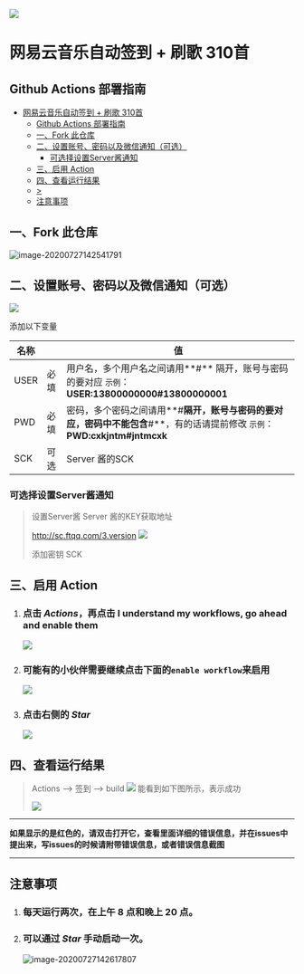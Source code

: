 ![](https://i0.hdslb.com/bfs/album/250f77dc6386e0cb9ffc93e9836f96c07c73e701.png)

# 网易云音乐自动签到 + 刷歌 310首

##  Github Actions 部署指南

- [网易云音乐自动签到 + 刷歌 310首](#网易云音乐自动签到--刷歌-310首)
  - [Github Actions 部署指南](#github-actions-部署指南)
  - [一、Fork 此仓库](#一fork-此仓库)
  - [二、设置账号、密码以及微信通知（可选）](#二设置账号密码以及微信通知可选)
    - [可选择设置Server酱通知](#可选择设置server酱通知)
  - [三、启用 Action](#三启用-action)
  - [四、查看运行结果](#四查看运行结果)
  - [>](#)
  - [注意事项](#注意事项)

## 一、Fork 此仓库

![image-20200727142541791](https://i.loli.net/2020/07/27/jK5H8FLvt7aBeYX.png)



## 二、设置账号、密码以及微信通知（可选）

![](https://i0.hdslb.com/bfs/album/eb3958ad1c3da6528091c63f602789cbe114b5dd.png)

添加以下变量

| 名称  |      | 值                                                                                                                         |
| ----- | ---- | -------------------------------------------------------------------------------------------------------------------------- |
| USER | 必填 | 用户名，多个用户名之间请用**#** 隔开，账号与密码的要对应 `示例`：**USER:13800000000#13800000001**                          |
| PWD   | 必填 | 密码，多个密码之间请用**#**隔开，账号与密码的要对应，密码中不能包含**#**，有的话请提前修改 `示例`：**PWD:cxkjntm#jntmcxk** |
| SCK   | 可选 | Server 酱的SCK                                                                                                             |

### 可选择设置Server酱通知

> 设置Server酱
> Server 酱的KEY获取地址
>
> http://sc.ftqq.com/3.version
> ![](https://i0.hdslb.com/bfs/album/74882a3398ba9fc8e6ebbf45c2e165188727d8f7.png)
>
> 添加密钥 SCK



## 三、启用 Action
1. ### 点击 ***Actions***，再点击 **I understand my workflows, go ahead and enable them**

   ![](https://i0.hdslb.com/bfs/album/da43935eda722fabe97f66011bd8ae27f147cc07.png)
2. ### 可能有的小伙伴需要继续点击下面的`enable workflow`来启用
   
   ![](https://i0.hdslb.com/bfs/album/684185f68d73c9b0e9ff4bfd8e7c687a75b77ae0.png)

3. ### 点击右侧的 ***Star***

   ![](https://i0.hdslb.com/bfs/album/f2d683b011284293fe2f56da22d205148392d764.png)

## 四、查看运行结果
> Actions --> 签到 --> build
> ![](https://i0.hdslb.com/bfs/album/2b6b6372092e4cf23ba45d0cc6d02fe51abf97c7.png)
> 能看到如下图所示，表示成功
>
> ![](https://i0.hdslb.com/bfs/album/a9dc0f45f165bce0ab4b085e186738e554f9f9ee.png)
>
---
 **如果显示的是红色的，请双击打开它，查看里面详细的错误信息，并在issues中提出来，写issues的时候请附带错误信息，或者错误信息截图**

---
## 注意事项

1. ### 每天运行两次，在上午 8 点和晚上 20 点。

2. ### 可以通过 ***Star*** 手动启动一次。

   ![image-20200727142617807](https://i.loli.net/2020/07/27/87oQeLJOlZvU3Ep.png)
